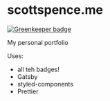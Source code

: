 # scottspence.me

[![Greenkeeper badge](https://badges.greenkeeper.io/spences10/scottspence.me.svg)](https://greenkeeper.io/)

My personal portfolio

Uses:

* all teh badges!
* Gatsby
* styled-components
* Prettier
